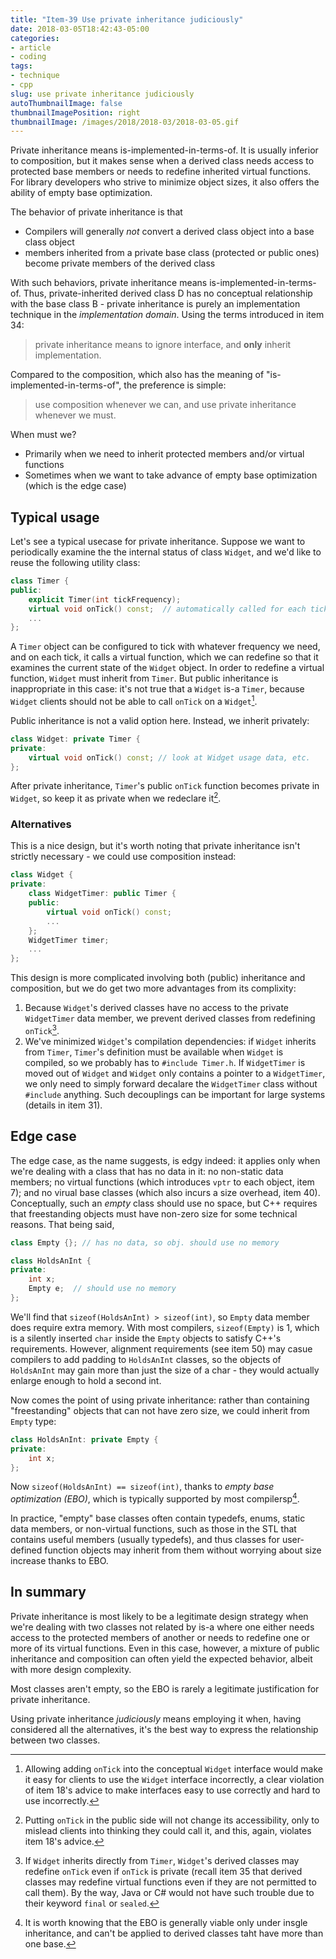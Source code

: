 ```yaml
---
title: "Item-39 Use private inheritance judiciously"
date: 2018-03-05T18:42:43-05:00
categories:
- article
- coding
tags:
- technique
- cpp
slug: use private inheritance judiciously
autoThumbnailImage: false
thumbnailImagePosition: right
thumbnailImage: /images/2018/2018-03/2018-03-05.gif
---
```


Private inheritance means is-implemented-in-terms-of. It is usually inferior to composition, but it makes sense when a derived class needs access to protected base members or needs to redefine inherited virtual functions. For library developers who strive to minimize object sizes, it also offers the ability of empty base optimization.
<!--more-->

The behavior of private inheritance is that

* Compilers will generally _not_ convert a derived class object into a base class object
* members inherited from a private base class (protected or public ones) become private members of the derived class

With such behaviors, private inheritance means is-implemented-in-terms-of. Thus, private-inherited derived class D has no conceptual relationship with the base class B - private inheritance is purely an implementation technique in the _implementation domain_. Using the terms introduced in item 34:

>private inheritance means to ignore interface, and **only** inherit implementation.

Compared to the composition, which also has the meaning of "is-implemented-in-terms-of", the preference is simple:

>use composition whenever we can, and use private inheritance whenever we must.

When must we? 

* Primarily when we need to inherit protected members and/or virtual functions 
* Sometimes when we want to take advance of empty base optimization (which is the edge case)

## Typical usage

Let's see a typical usecase for private inheritance. Suppose we want to periodically examine the the internal status of class `Widget`, and we'd like to reuse the following utility class:

```cpp
class Timer {
public:
    explicit Timer(int tickFrequency);
    virtual void onTick() const;  // automatically called for each tick
    ...
};
```

A `Timer` object can be configured to tick with whatever frequency we need, and on each tick, it calls a virtual function, which we can redefine so that it examines the current state of the `Widget` object. In order to redefine a virtual function, `Widget` must inherit from `Timer`. But public inheritance is inappropriate in this case: it's not true that a `Widget` is-a `Timer`, because `Widget` clients should not be able to call `onTick` on a `Widget`[^1].

Public inheritance is not a valid option here. Instead, we inherit privately:

```cpp
class Widget: private Timer {
private:
    virtual void onTick() const; // look at Widget usage data, etc.
};
```

After private inheritance, `Timer`'s public `onTick` function becomes private in `Widget`, so keep it as private when we redeclare it[^2].

### Alternatives

This is a nice design, but it's worth noting that private inheritance isn't strictly necessary - we could use composition instead:

```cpp
class Widget {
private:
    class WidgetTimer: public Timer {
    public:
        virtual void onTick() const;
        ...
    };
    WidgetTimer timer;
    ...
};
```

This design is more complicated involving both (public) inheritance and composition, but we do get two more advantages from its complixity:

1. Because `Widget`'s derived classes have no access to the private `WidgetTimer` data member, we prevent derived classes from redefining `onTick`[^3].
2. We've minimized `Widget`'s compilation dependencies: if `Widget` inherits from `Timer`, `Timer`'s definition must be available when `Widget` is compiled, so we probably has to `#include Timer.h`. If `WidgetTimer` is moved out of `Widget` and `Widget` only contains a pointer to  a `WidgetTimer`, we only need to simply forward decalare the `WidgetTimer` class without `#include` anything. Such decouplings can be important for large systems (details in item 31).

## Edge case

The edge case, as the name suggests, is edgy indeed: it applies only when we're dealing with a class that has no data in it: no non-static data members; no virtual functions (which introduces `vptr` to each object, item 7); and no virual base classes (which also incurs a size overhead, item 40). Conceptually, such an _empty_ class should use no space, but C++ requires that freestanding objects must have non-zero size for some technical reasons. That being said,

```cpp
class Empty {}; // has no data, so obj. should use no memory

class HoldsAnInt {
private:
    int x;
    Empty e;  // should use no memory
};
```

We'll find that  `sizeof(HoldsAnInt) > sizeof(int)`, so `Empty` data member does require extra memory. With most compilers, `sizeof(Empty)` is 1, which is a silently inserted `char` inside the `Empty` objects to satisfy C++'s requirements. However, alignment requirements (see item 50) may casue compilers to add padding to `HoldsAnInt` classes, so the objects of `HoldsAnInt` may gain more than just the size of a char - they would actually enlarge enough to hold a second int.

Now comes the point of using private inheritance: rather than containing "freestanding" objects that can not have zero size, we could inherit from `Empty` type:

```cpp
class HoldsAnInt: private Empty {
private:
    int x;
};
```

Now `sizeof(HoldsAnInt) == sizeof(int)`, thanks to _empty base optimization (EBO)_, which is typically supported by most compilersp[^4].

In practice, "empty" base classes often contain typedefs, enums, static data members, or non-virtual functions, such as those in the STL that contains useful members (usually typedefs), and thus classes for user-defined function objects may inherit from them without worrying about size increase thanks to EBO.

## In summary

Private inheritance is most likely to be a legitimate design strategy when we're dealing with two classes not related by is-a where one either needs access to the protected members of another or needs to redefine one or more of its virtual functions. Even in this case, however, a mixture of public inheritance and composition can often yield the expected behavior, albeit with more design complexity. 

Most classes aren't empty, so the EBO is rarely a legitimate justification for private inheritance.

Using private inheritance _judiciously_ means employing it when, having considered all the alternatives, it's the best way to express the relationship between two classes.

[^1]: Allowing adding `onTick` into the conceptual `Widget` interface would make it easy for clients to use the `Widget` interface incorrectly, a clear violation of item 18's advice to make interfaces easy to use correctly and hard to use incorrectly.
[^2]: Putting `onTick` in the public side will not change its accessibility, only to mislead clients into thinking they could call it, and this, again, violates item 18's advice.
[^3]: If `Widget` inherits directly from `Timer`, `Widget`'s derived classes may redefine `onTick` even if `onTick` is private (recall item 35 that derived classes may redefine virtual functions even if they are not permitted to call them). By the way, Java or C# would not have such trouble due to their keyword `final` or `sealed`.
[^4]: It is worth knowing that the EBO is generally viable only under insgle inheritance, and can't be applied to derived classes taht have more than one base.
